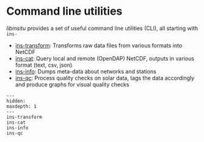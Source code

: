 # Command line utilities

*libinsitu* provides a set of useful command line utilities (CLI), all starting with `ins-`

 * [ins-transform](ins-transform): Transforms raw data files from various formats into NetCDF 
 * [ins-cat](ins-cat): Query local and remote (OpenDAP) NetCDF, outputs in various format (text, csv, json)
 * [ins-info](ins-info): Dumps meta-data about networks and stations
 * [ins-qc](ins-qc): Process quality checks on solar data, tags the data accordingly and produce graphs for visual quality checks 


```{toctree}
---
hidden:
maxdepth: 1
---
ins-transform
ins-cat
ins-info
ins-qc
```